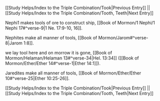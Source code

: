 [[Study Helps/Index to the Triple Combination/Took|Previous Entry]]  ||  [[Study Helps/Index to the Triple Combination/Tooth, Teeth|Next Entry]]

 Nephi1 makes tools of ore to construct ship, [[Book of Mormon/1 Nephi/1 Nephi 17#^verse-9|1 Ne. 17:9-10, 16]].

 Nephites make all manner of tools, [[Book of Mormon/Jarom#^verse-8|Jarom 1:8]].

 we lay tool here and on morrow it is gone, [[Book of Mormon/Helaman/Helaman 13#^verse-34|Hel. 13:34]] ([[Book of Mormon/Ether/Ether 14#^verse-1|Ether 14:1]]).

 Jaredites make all manner of tools, [[Book of Mormon/Ether/Ether 10#^verse-25|Ether 10:25-26]].

[[Study Helps/Index to the Triple Combination/Took|Previous Entry]]  ||  [[Study Helps/Index to the Triple Combination/Tooth, Teeth|Next Entry]]